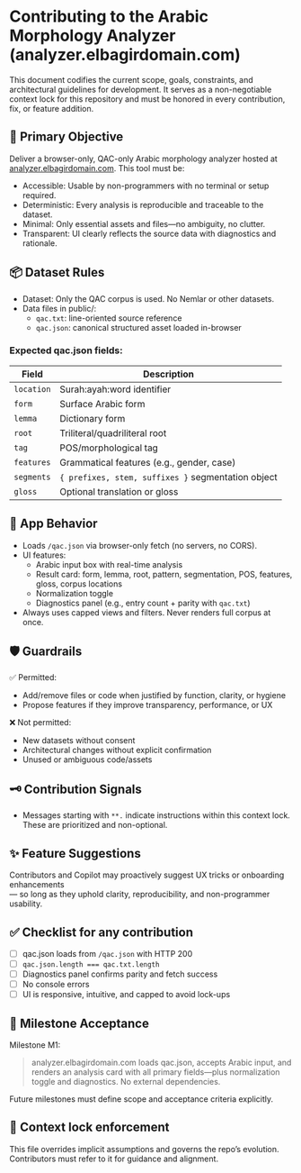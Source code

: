 # Contributing to the Arabic Morphology Analyzer (analyzer.elbagirdomain.com)

This document codifies the current scope, goals, constraints, and architectural guidelines for development. It serves as a non-negotiable context lock for this repository and must be honored in every contribution, fix, or feature addition.

## 🚀 Primary Objective
Deliver a browser-only, QAC-only Arabic morphology analyzer hosted at [analyzer.elbagirdomain.com](https://analyzer.elbagirdomain.com). This tool must be:
- Accessible: Usable by non-programmers with no terminal or setup required.
- Deterministic: Every analysis is reproducible and traceable to the dataset.
- Minimal: Only essential assets and files—no ambiguity, no clutter.
- Transparent: UI clearly reflects the source data with diagnostics and rationale.

## 📦 Dataset Rules
- Dataset: Only the QAC corpus is used. No Nemlar or other datasets.
- Data files in public/:  
  - `qac.txt`: line-oriented source reference  
  - `qac.json`: canonical structured asset loaded in-browser

### Expected qac.json fields:
| Field       | Description                                         |
|-------------|-----------------------------------------------------|
| `location`  | Surah:ayah:word identifier                         |
| `form`      | Surface Arabic form                                |
| `lemma`     | Dictionary form                                    |
| `root`      | Triliteral/quadriliteral root                      |
| `tag`       | POS/morphological tag                              |
| `features`  | Grammatical features (e.g., gender, case)          |
| `segments`  | `{ prefixes, stem, suffixes }` segmentation object |
| `gloss`     | Optional translation or gloss                      |

## 🧠 App Behavior
- Loads `/qac.json` via browser-only fetch (no servers, no CORS).
- UI features:
  - Arabic input box with real-time analysis
  - Result card: form, lemma, root, pattern, segmentation, POS, features, gloss, corpus locations
  - Normalization toggle
  - Diagnostics panel (e.g., entry count + parity with `qac.txt`)
- Always uses capped views and filters. Never renders full corpus at once.

## 🛡️ Guardrails
✅ Permitted:
- Add/remove files or code when justified by function, clarity, or hygiene
- Propose features if they improve transparency, performance, or UX

❌ Not permitted:
- New datasets without consent
- Architectural changes without explicit confirmation
- Unused or ambiguous code/assets

## 🗝️ Contribution Signals
- Messages starting with `**.` indicate instructions within this context lock.  
  These are prioritized and non-optional.

## ✨ Feature Suggestions
Contributors and Copilot may proactively suggest UX tricks or onboarding enhancements  
— so long as they uphold clarity, reproducibility, and non-programmer usability.

## ✅ Checklist for any contribution
- [ ] qac.json loads from `/qac.json` with HTTP 200
- [ ] `qac.json.length === qac.txt.length`
- [ ] Diagnostics panel confirms parity and fetch success
- [ ] No console errors
- [ ] UI is responsive, intuitive, and capped to avoid lock-ups

## 🧭 Milestone Acceptance
Milestone M1:
> analyzer.elbagirdomain.com loads qac.json, accepts Arabic input, and renders an analysis card with all primary fields—plus normalization toggle and diagnostics. No external dependencies.

Future milestones must define scope and acceptance criteria explicitly.

## 📌 Context lock enforcement
This file overrides implicit assumptions and governs the repo’s evolution.
Contributors must refer to it for guidance and alignment.
